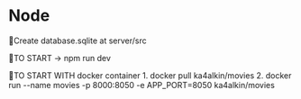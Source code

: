 # Node

🍎Create database.sqlite at server/src

🍎TO START -> npm run dev

🍎TO START WITH docker container
    1. docker pull ka4alkin/movies
    2. docker run --name movies -p 8000:8050 -e APP_PORT=8050 ka4alkin/movies


